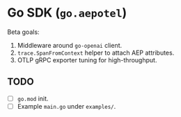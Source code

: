 # Go SDK (`go.aepotel`)

Beta goals:

1. Middleware around `go-openai` client.
2. `trace.SpanFromContext` helper to attach AEP attributes.
3. OTLP gRPC exporter tuning for high-throughput.

## TODO

- [ ] `go.mod` init.
- [ ] Example `main.go` under `examples/`. 